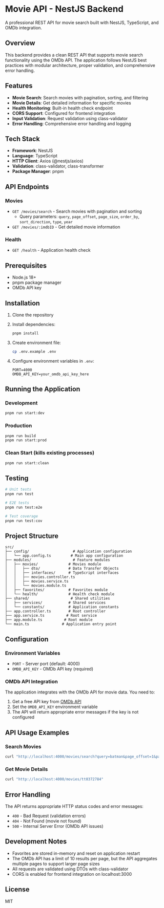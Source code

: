 # Movie API - NestJS Backend

A professional REST API for movie search built with NestJS, TypeScript, and OMDb integration.

## Overview

This backend provides a clean REST API that supports movie search functionality using the OMDb API. The application follows NestJS best practices with modular architecture, proper validation, and comprehensive error handling.

## Features

- **Movie Search**: Search movies with pagination, sorting, and filtering
- **Movie Details**: Get detailed information for specific movies
- **Health Monitoring**: Built-in health check endpoint
- **CORS Support**: Configured for frontend integration
- **Input Validation**: Request validation using class-validator
- **Error Handling**: Comprehensive error handling and logging

## Tech Stack

- **Framework**: NestJS
- **Language**: TypeScript
- **HTTP Client**: Axios (@nestjs/axios)
- **Validation**: class-validator, class-transformer
- **Package Manager**: pnpm

## API Endpoints

### Movies

- `GET /movies/search` - Search movies with pagination and sorting
  - Query parameters: `query`, `page_offset`, `page_size`, `order_by`, `sort_direction`, `type`, `year`
- `GET /movies/:imdbID` - Get detailed movie information

### Health

- `GET /health` - Application health check

## Prerequisites

- Node.js 18+
- pnpm package manager
- OMDb API key

## Installation

1. Clone the repository
2. Install dependencies:

   ```bash
   pnpm install
   ```

3. Create environment file:

   ```bash
   cp .env.example .env
   ```

4. Configure environment variables in `.env`:
   ```env
   PORT=4000
   OMDB_API_KEY=your_omdb_api_key_here
   ```

## Running the Application

### Development

```bash
pnpm run start:dev
```

### Production

```bash
pnpm run build
pnpm run start:prod
```

### Clean Start (kills existing processes)

```bash
pnpm run start:clean
```

## Testing

```bash
# Unit tests
pnpm run test

# E2E tests
pnpm run test:e2e

# Test coverage
pnpm run test:cov
```

## Project Structure

```
src/
├── config/                    # Application configuration
│   └── app.config.ts         # Main app configuration
├── modules/                   # Feature modules
│   ├── movies/              # Movies module
│   │   ├── dto/             # Data Transfer Objects
│   │   ├── interfaces/      # TypeScript interfaces
│   │   ├── movies.controller.ts
│   │   ├── movies.service.ts
│   │   └── movies.module.ts
│   ├── favorites/           # Favorites module
│   └── health/              # Health check module
├── shared/                   # Shared utilities
│   ├── services/            # Shared services
│   └── constants/           # Application constants
├── app.controller.ts        # Root controller
├── app.service.ts          # Root service
├── app.module.ts          # Root module
└── main.ts               # Application entry point
```

## Configuration

### Environment Variables

- `PORT` - Server port (default: 4000)
- `OMDB_API_KEY` - OMDb API key (required)

### OMDb API Integration

The application integrates with the OMDb API for movie data. You need to:

1. Get a free API key from [OMDb API](http://www.omdbapi.com/apikey.aspx)
2. Set the `OMDB_API_KEY` environment variable
3. The API will return appropriate error messages if the key is not configured

## API Usage Examples

### Search Movies

```bash
curl "http://localhost:4000/movies/search?query=batman&page_offset=1&page_size=10"
```

### Get Movie Details

```bash
curl "http://localhost:4000/movies/tt0372784"
```

## Error Handling

The API returns appropriate HTTP status codes and error messages:

- `400` - Bad Request (validation errors)
- `404` - Not Found (movie not found)
- `500` - Internal Server Error (OMDb API issues)

## Development Notes

- Favorites are stored in-memory and reset on application restart
- The OMDb API has a limit of 10 results per page, but the API aggregates multiple pages to support larger page sizes
- All requests are validated using DTOs with class-validator
- CORS is enabled for frontend integration on localhost:3000

## License

MIT
